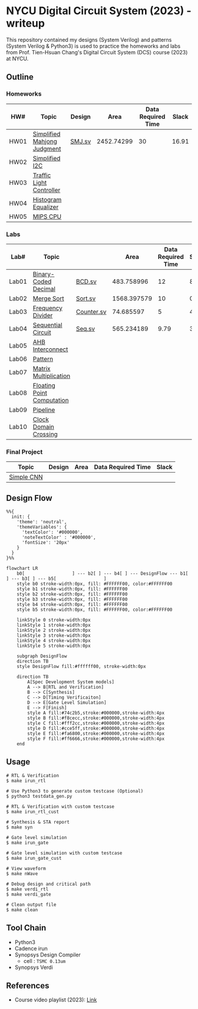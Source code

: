 # NYCU Digital Circuit System (2023) - writeup
This repository contained my designs (System Verilog) and patterns (System Verilog & Python3) is used to practice the homeworks and labs from Prof. Tien-Hsuan Chang's Digital Circuit System (DCS) course (2023) at NYCU.

## Outline
### Homeworks
| HW#  | Topic                                              | Design                  | Area       | Data Required Time | Slack |
| ---- | -------------------------------------------------- | ----------------------- | ---------- | ------------------ | ----- |
| HW01 | [Simplified Mahjong Judgment](./HW01/DCS_HW01.pdf) | [SMJ.sv](./HW01/SMJ.sv) | 2452.74299 | 30                 | 16.91 |
| HW02 | [Simplified I2C](./HW02/DCS_HW02.pdf)              |                         |            |                    |       |
| HW03 | [Traffic Light Controller](./HW03/DCS_HW03.pdf)    |                         |            |                    |       |
| HW04 | [Histogram Equalizer](./HW04/DCS_HW04.pdf)         |                         |            |                    |       |
| HW05 | [MIPS CPU](./HW05/DCS_HW05.pdf)                    |                         |            |                    |       |

### Labs
| Lab#  | Topic                                               |                                  | Area        | Data Required Time | Slack |
| ----- | --------------------------------------------------- | -------------------------------- | ----------- | ------------------ | ----- |
| Lab01 | [Binary-Coded Decimal](./Lab01/DCS_Lab01.pdf)       | [BCD.sv](./Lab01/BCD.sv)         | 483.758996  | 12                 | 8.23  |
| Lab02 | [Merge Sort](./Lab02/DCS_Lab02.pdf)                 | [Sort.sv](./Lab02/Sort.sv)       | 1568.397579 | 10                 | 0.12  |
| Lab03 | [Frequency Divider](./Lab03/DCS_Lab03.pdf)          | [Counter.sv](./Lab03/Counter.sv) | 74.685597   | 5                  | 4.17  |
| Lab04 | [Sequential Circuit](./Lab04/DCS_Lab04.pdf)         | [Seq.sv](./Lab04/Seq.sv)         | 565.234189  | 9.79               | 3.63  |
| Lab05 | [AHB Interconnect](./Lab05/DCS_Lab05.pdf)           |                                  |             |                    |       |
| Lab06 | [Pattern](./Lab06/DCS_Lab06.pdf)                    |                                  |             |                    |       |
| Lab07 | [Matrix Multiplication](./Lab07/DCS_Lab07.pdf)      |                                  |             |                    |       |
| Lab08 | [Floating Point Computation](./Lab08/DCS_Lab08.pdf) |                                  |             |                    |       |
| Lab09 | [Pipeline](./Lab09/DCS_Lab09.pdf)                   |                                  |             |                    |       |
| Lab10 | [Clock Domain Crossing](./Lab10/DCS_Lab10.pdf)      |                                  |             |                    |       |

### Final Project
| Topic                                       | Design | Area | Data Required Time | Slack |
| ------------------------------------------- | ------ | ---- | ------------------ | ----- |
| [Simple CNN](./Final/DCS_Final_Project.pdf) |        |      |                    |       |

## Design Flow
```mermaid
%%{
  init: {
    'theme': 'neutral',
    'themeVariables': {
      'textColor': '#000000',
      'noteTextColor' : '#000000',
      'fontSize': '20px'
    }
  }
}%%

flowchart LR
    b0[                  ] --- b2[ ] --- b4[ ] --- DesignFlow --- b1[ ] --- b3[ ] --- b5[                  ]
    style b0 stroke-width:0px, fill: #FFFFFF00, color:#FFFFFF00
    style b1 stroke-width:0px, fill: #FFFFFF00
    style b2 stroke-width:0px, fill: #FFFFFF00
    style b3 stroke-width:0px, fill: #FFFFFF00
    style b4 stroke-width:0px, fill: #FFFFFF00
    style b5 stroke-width:0px, fill: #FFFFFF00, color:#FFFFFF00

    linkStyle 0 stroke-width:0px
    linkStyle 1 stroke-width:0px
    linkStyle 2 stroke-width:0px
    linkStyle 3 stroke-width:0px
    linkStyle 4 stroke-width:0px
    linkStyle 5 stroke-width:0px
    
    subgraph DesignFlow
    direction TB
    style DesignFlow fill:#ffffff00, stroke-width:0px

    direction TB
        A[Spec Development System models]
        A --> B[RTL and Verification]
        B --> C[Synthesis]
        C --> D[Timing Verificaiton]
        D --> E[Gate Level Simulation]
        E --> F[Finish]
        style A fill:#74c2b5,stroke:#000000,stroke-width:4px
        style B fill:#f8cecc,stroke:#000000,stroke-width:4px
        style C fill:#fff2cc,stroke:#000000,stroke-width:4px
        style D fill:#cce5ff,stroke:#000000,stroke-width:4px
        style E fill:#fa6800,stroke:#000000,stroke-width:4px
        style F fill:#ff6666,stroke:#000000,stroke-width:4px
    end
```

## Usage
```shell
# RTL & Verification
$ make irun_rtl

# Use Python3 to generate custom testcase (Optional)
$ python3 testdata_gen.py

# RTL & Verification with custom testcase
$ make irun_rtl_cust

# Synthesis & STA report
$ make syn

# Gate level simulation
$ make irun_gate

# Gate level simulation with custom testcase
$ make irun_gate_cust

# View waveform
$ make nWave

# Debug design and critical path
$ make verdi_rtl
$ make verdi_gate

# Clean output file
$ make clean
```

## Tool Chain
* Python3
* Cadence irun
* Synopsys Design Compiler
    * cell : `TSMC 0.13um`
* Synopsys Verdi

## References
* Course video playlist (2023): [Link](https://www.youtube.com/playlist?list=PLCUEmRsKEgZ4p8HK5IXMrohliNuRttqpt)